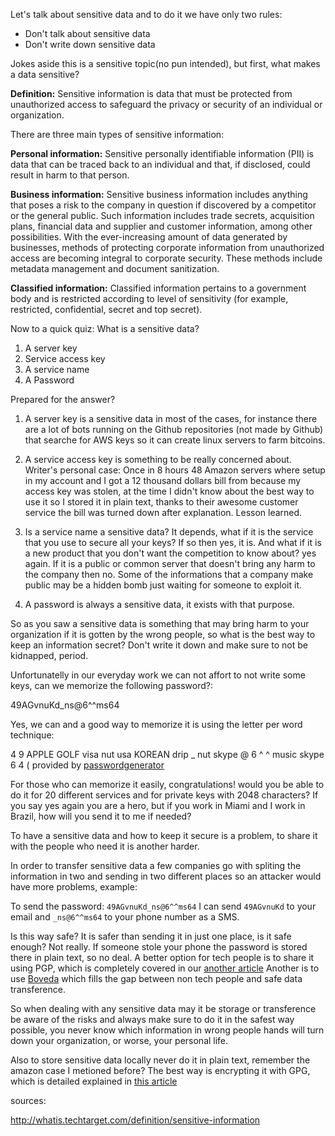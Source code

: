 Let's talk about sensitive data and to do it we have only two rules:

 - Don't talk about sensitive data
 - Don't write down sensitive data

Jokes aside this is a sensitive topic(no pun intended), but first, what makes a data sensitive?

**Definition:** Sensitive information is data that must be protected from unauthorized access to
safeguard the privacy or security of an individual or organization.

There are three main types of sensitive information:

**Personal information:** Sensitive personally identifiable information (PII) is data that can be
traced back to an individual and that, if disclosed, could result in harm to that person.

**Business information:** Sensitive business information includes anything that poses a risk to the
company in question if discovered by a competitor or the general public. Such information includes
trade secrets, acquisition plans, financial data and supplier and customer information, among other
possibilities. With the ever-increasing amount of data generated by businesses, methods of protecting
corporate information from unauthorized access are becoming integral to corporate security. These
methods include metadata management and document sanitization.

**Classified information:** Classified information pertains to a government body and is restricted
according to level of sensitivity (for example, restricted, confidential, secret and top secret).

Now to a quick quiz:
What is a sensitive data?
  1. A server key
  2. Service access key
  3. A service name
  4. A Password

Prepared for the answer?

1. A server key is a sensitive data in most of the cases, for instance there are a lot of bots running
on the Github repositories (not made by Github) that searche for AWS keys so it can create linux servers
to farm bitcoins.

2. A service access key is something to be really concerned about. Writer's personal case: Once in 8 hours
48 Amazon servers where setup in my account and I got a 12 thousand dollars bill from because my access key
was stolen, at the time I didn't know about the best way to use it so I stored it in plain text, thanks
 to their awesome customer service the bill was turned down after explanation. Lesson learned.

2. Is a service name a sensitive data? It depends, what if it is the service that you use to secure all
your keys? If so then yes, it is. And what if it is a new product that you don't want the competition to
know about? yes again. If it is a public or common server that doesn't bring any harm to the company then no.
Some of the informations that a company make public may be a hidden bomb just waiting for someone to exploit it.

3. A password is always a sensitive data, it exists with that purpose.

So as you saw a sensitive data is something that may bring harm to your organization if it is gotten by the wrong
people, so what is the best way to keep an information secret? Don't write it down and make sure to
not be kidnapped, period.

Unfortunatelly in our everyday work we can not affort to not write some keys, can we memorize the following password?:

49AGvnuKd_ns@6^^ms64

Yes, we can and a good way to memorize it is using the letter per word technique:

4 9 APPLE GOLF visa nut usa KOREAN drip _ nut skype @ 6 ^ ^ music skype 6 4 ( provided by [passwordgenerator](https://passwordsgenerator.net/)

For those who can memorize it easily, congratulations! would you be able to do it for 20 different services
and for private keys with 2048 characters?
If you say yes again you are a hero, but if you work in Miami and I work in Brazil, how will you send it to
me if needed?

To have a sensitive data and how to keep it secure is a problem, to share it with the people who need it is
another harder.

In order to transfer sensitive data a few companies go with spliting the information in two and sending in two
different places so an attacker would have more problems, example:

To send the password: `49AGvnuKd_ns@6^^ms64` I can send `49AGvnuKd` to your email and `_ns@6^^ms64` to your phone
number as a SMS.

Is this way safe? It is safer than sending it in just one place, is it safe enough? Not really. If someone stole
your phone the password is stored there in plain text, so no deal.
A better option for tech people is to share it using PGP, which is completely covered in our [another article](#add-link)
Another is to use [Boveda](https://www.bovedahq.com/) which fills the gap between non tech people and safe data transference.

So when dealing with any sensitive data may it be storage or transference be aware of the risks and always make sure to do it
in the safest way possible, you never know which information in wrong people hands will turn down your organization,
or worse, your personal life.

Also to store sensitive data locally never do it in plain text, remember the amazon case I metioned before? The best way
is encrypting it with GPG, which is detailed explained in [this article](#add-link)

sources:

http://whatis.techtarget.com/definition/sensitive-information
